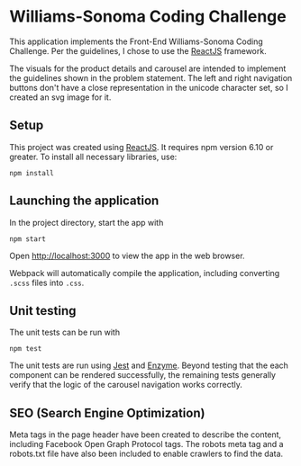 # Williams-Sonoma Coding Challenge

This application implements the Front-End Williams-Sonoma Coding Challenge.  Per the
guidelines, I chose to use the [ReactJS](https://reactjs.org/) framework.

The visuals for the product details and carousel are intended to implement the guidelines
shown in the problem statement.  The left and right navigation buttons don't have a
close representation in the unicode character set, so I created an svg image for it.

## Setup

This project was created using [ReactJS](https://reactjs.org/).  It requires npm version 6.10 or greater.
To install all necessary libraries, use:
```
npm install
```

## Launching the application


In the project directory, start the app with
```
npm start
```

Open [http://localhost:3000](http://localhost:3000) to view the app in the web browser.

Webpack will automatically compile the application, including converting `.scss` files into `.css`.

## Unit testing

The unit tests can be run with
```
npm test
```

The unit tests are run using [Jest](https://jestjs.io)
and [Enzyme](https://airbnb.io/enzyme).  Beyond testing that the each component can be rendered
successfully, the remaining tests generally verify that the logic of the carousel navigation works correctly.


## SEO (Search Engine Optimization)
Meta tags in the page header have been created to describe the content, including
Facebook Open Graph Protocol tags.  The robots meta tag
and a robots.txt file have also been included to enable crawlers to find the data.
